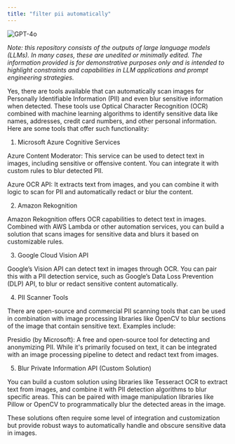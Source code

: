 ```yaml
---
title: "filter pii automatically"
---
```

![GPT-4o](https://img.shields.io/badge/GPT--4o-3333FF?style=for-the-badge&logo=openai&logoColor=white)



*Note: this repository consists of the outputs of large language models (LLMs). In many cases, these are unedited or minimally edited. The information provided is for demonstrative purposes only and is intended to highlight constraints and capabilities in LLM applications and prompt engineering strategies.*


Yes, there are tools available that can automatically scan images for Personally Identifiable Information (PII) and even blur sensitive information when detected. These tools use Optical Character Recognition (OCR) combined with machine learning algorithms to identify sensitive data like names, addresses, credit card numbers, and other personal information. Here are some tools that offer such functionality:

1. Microsoft Azure Cognitive Services

Azure Content Moderator: This service can be used to detect text in images, including sensitive or offensive content. You can integrate it with custom rules to blur detected PII.

Azure OCR API: It extracts text from images, and you can combine it with logic to scan for PII and automatically redact or blur the content.


2. Amazon Rekognition

Amazon Rekognition offers OCR capabilities to detect text in images. Combined with AWS Lambda or other automation services, you can build a solution that scans images for sensitive data and blurs it based on customizable rules.


3. Google Cloud Vision API

Google’s Vision API can detect text in images through OCR. You can pair this with a PII detection service, such as Google’s Data Loss Prevention (DLP) API, to blur or redact sensitive content automatically.


4. PII Scanner Tools

There are open-source and commercial PII scanning tools that can be used in combination with image processing libraries like OpenCV to blur sections of the image that contain sensitive text. Examples include:

Presidio (by Microsoft): A free and open-source tool for detecting and anonymizing PII. While it's primarily focused on text, it can be integrated with an image processing pipeline to detect and redact text from images.



5. Blur Private Information API (Custom Solution)

You can build a custom solution using libraries like Tesseract OCR to extract text from images, and combine it with PII detection algorithms to blur specific areas. This can be paired with image manipulation libraries like Pillow or OpenCV to programmatically blur the detected areas in the image.


These solutions often require some level of integration and customization but provide robust ways to automatically handle and obscure sensitive data in images.

